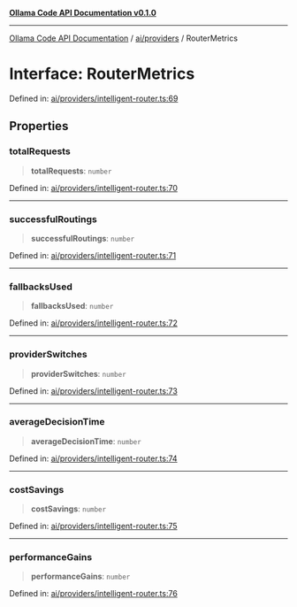[**Ollama Code API Documentation v0.1.0**](../../../README.md)

***

[Ollama Code API Documentation](../../../modules.md) / [ai/providers](../README.md) / RouterMetrics

# Interface: RouterMetrics

Defined in: [ai/providers/intelligent-router.ts:69](https://github.com/erichchampion/ollama-code/blob/183876b4797e673d6e7563c8838e3394af95f5a5/ollama-code/src/ai/providers/intelligent-router.ts#L69)

## Properties

### totalRequests

> **totalRequests**: `number`

Defined in: [ai/providers/intelligent-router.ts:70](https://github.com/erichchampion/ollama-code/blob/183876b4797e673d6e7563c8838e3394af95f5a5/ollama-code/src/ai/providers/intelligent-router.ts#L70)

***

### successfulRoutings

> **successfulRoutings**: `number`

Defined in: [ai/providers/intelligent-router.ts:71](https://github.com/erichchampion/ollama-code/blob/183876b4797e673d6e7563c8838e3394af95f5a5/ollama-code/src/ai/providers/intelligent-router.ts#L71)

***

### fallbacksUsed

> **fallbacksUsed**: `number`

Defined in: [ai/providers/intelligent-router.ts:72](https://github.com/erichchampion/ollama-code/blob/183876b4797e673d6e7563c8838e3394af95f5a5/ollama-code/src/ai/providers/intelligent-router.ts#L72)

***

### providerSwitches

> **providerSwitches**: `number`

Defined in: [ai/providers/intelligent-router.ts:73](https://github.com/erichchampion/ollama-code/blob/183876b4797e673d6e7563c8838e3394af95f5a5/ollama-code/src/ai/providers/intelligent-router.ts#L73)

***

### averageDecisionTime

> **averageDecisionTime**: `number`

Defined in: [ai/providers/intelligent-router.ts:74](https://github.com/erichchampion/ollama-code/blob/183876b4797e673d6e7563c8838e3394af95f5a5/ollama-code/src/ai/providers/intelligent-router.ts#L74)

***

### costSavings

> **costSavings**: `number`

Defined in: [ai/providers/intelligent-router.ts:75](https://github.com/erichchampion/ollama-code/blob/183876b4797e673d6e7563c8838e3394af95f5a5/ollama-code/src/ai/providers/intelligent-router.ts#L75)

***

### performanceGains

> **performanceGains**: `number`

Defined in: [ai/providers/intelligent-router.ts:76](https://github.com/erichchampion/ollama-code/blob/183876b4797e673d6e7563c8838e3394af95f5a5/ollama-code/src/ai/providers/intelligent-router.ts#L76)
